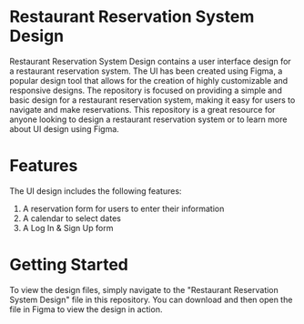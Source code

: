 # Restaurant Reservation System Design
Restaurant Reservation System Design contains a user interface design for a restaurant reservation system. The UI has been created using Figma, a popular design tool that allows for the creation of highly customizable and responsive designs. The repository is focused on providing a simple and basic design for a restaurant reservation system, making it easy for users to navigate and make reservations. This repository is a great resource for anyone looking to design a restaurant reservation system or to learn more about UI design using Figma.

# Features
The UI design includes the following features:

1. A reservation form for users to enter their information
2. A calendar to select dates
3. A Log In & Sign Up form

# Getting Started
To view the design files, simply navigate to the "Restaurant Reservation System Design" file in this repository. You can download and then open the file in Figma to view the design in action.
